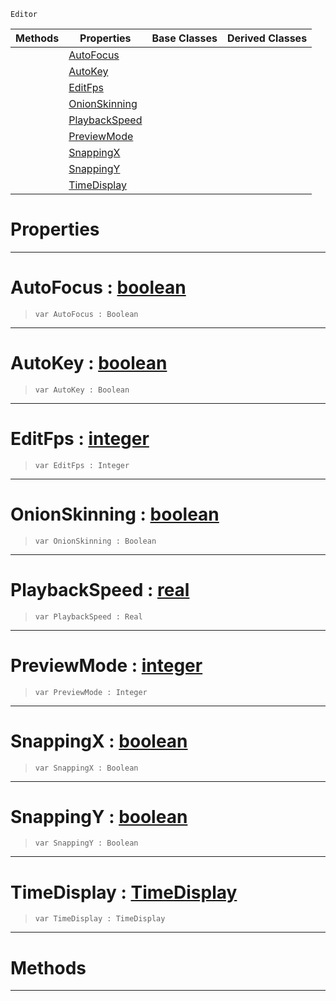  `Editor`

|Methods|Properties|Base Classes|Derived Classes|
|---|---|---|---|
| |[ AutoFocus](https://github.com/PlasmaEngine/PlasmaDocs/tree/master/docs/C%2B%2B/code_reference/class_reference/animationsettings.markdown#autofocus-plasma-engine-do)| | |
| |[ AutoKey](https://github.com/PlasmaEngine/PlasmaDocs/tree/master/docs/C%2B%2B/code_reference/class_reference/animationsettings.markdown#autokey-plasma-engine-docu)| | |
| |[ EditFps](https://github.com/PlasmaEngine/PlasmaDocs/tree/master/docs/C%2B%2B/code_reference/class_reference/animationsettings.markdown#editfps-plasma-engine-docu)| | |
| |[ OnionSkinning](https://github.com/PlasmaEngine/PlasmaDocs/tree/master/docs/C%2B%2B/code_reference/class_reference/animationsettings.markdown#onionskinning-plasma-engin)| | |
| |[ PlaybackSpeed](https://github.com/PlasmaEngine/PlasmaDocs/tree/master/docs/C%2B%2B/code_reference/class_reference/animationsettings.markdown#playbackspeed-plasma-engin)| | |
| |[ PreviewMode](https://github.com/PlasmaEngine/PlasmaDocs/tree/master/docs/C%2B%2B/code_reference/class_reference/animationsettings.markdown#previewmode-plasma-engine)| | |
| |[ SnappingX](https://github.com/PlasmaEngine/PlasmaDocs/tree/master/docs/C%2B%2B/code_reference/class_reference/animationsettings.markdown#snappingx-plasma-engine-do)| | |
| |[ SnappingY](https://github.com/PlasmaEngine/PlasmaDocs/tree/master/docs/C%2B%2B/code_reference/class_reference/animationsettings.markdown#snappingy-plasma-engine-do)| | |
| |[ TimeDisplay](https://github.com/PlasmaEngine/PlasmaDocs/tree/master/docs/C%2B%2B/code_reference/class_reference/animationsettings.markdown#timedisplay-plasma-engine)| | |


 #  Properties


---  
 #  AutoFocus : [boolean](https://github.com/PlasmaEngine/PlasmaDocs/tree/master/docs/C%2B%2B/code_reference/lightning_base_types/boolean.markdown)

> 
> ``` lang=cpp, name=Lightning
> var AutoFocus : Boolean


---  
 #  AutoKey : [boolean](https://github.com/PlasmaEngine/PlasmaDocs/tree/master/docs/C%2B%2B/code_reference/lightning_base_types/boolean.markdown)

> 
> ``` lang=cpp, name=Lightning
> var AutoKey : Boolean


---  
 #  EditFps : [integer](https://github.com/PlasmaEngine/PlasmaDocs/tree/master/docs/C%2B%2B/code_reference/lightning_base_types/integer.markdown)

> 
> ``` lang=cpp, name=Lightning
> var EditFps : Integer


---  
 #  OnionSkinning : [boolean](https://github.com/PlasmaEngine/PlasmaDocs/tree/master/docs/C%2B%2B/code_reference/lightning_base_types/boolean.markdown)

> 
> ``` lang=cpp, name=Lightning
> var OnionSkinning : Boolean


---  
 #  PlaybackSpeed : [real](https://github.com/PlasmaEngine/PlasmaDocs/tree/master/docs/C%2B%2B/code_reference/lightning_base_types/real.markdown)

> 
> ``` lang=cpp, name=Lightning
> var PlaybackSpeed : Real


---  
 #  PreviewMode : [integer](https://github.com/PlasmaEngine/PlasmaDocs/tree/master/docs/C%2B%2B/code_reference/lightning_base_types/integer.markdown)

> 
> ``` lang=cpp, name=Lightning
> var PreviewMode : Integer


---  
 #  SnappingX : [boolean](https://github.com/PlasmaEngine/PlasmaDocs/tree/master/docs/C%2B%2B/code_reference/lightning_base_types/boolean.markdown)

> 
> ``` lang=cpp, name=Lightning
> var SnappingX : Boolean


---  
 #  SnappingY : [boolean](https://github.com/PlasmaEngine/PlasmaDocs/tree/master/docs/C%2B%2B/code_reference/lightning_base_types/boolean.markdown)

> 
> ``` lang=cpp, name=Lightning
> var SnappingY : Boolean


---  
 #  TimeDisplay : [TimeDisplay](https://github.com/PlasmaEngine/PlasmaDocs/tree/master/docs/C%2B%2B/code_reference/enum_reference.markdown#timedisplay)

> 
> ``` lang=cpp, name=Lightning
> var TimeDisplay : TimeDisplay


---  
 #  Methods


---  
 

 